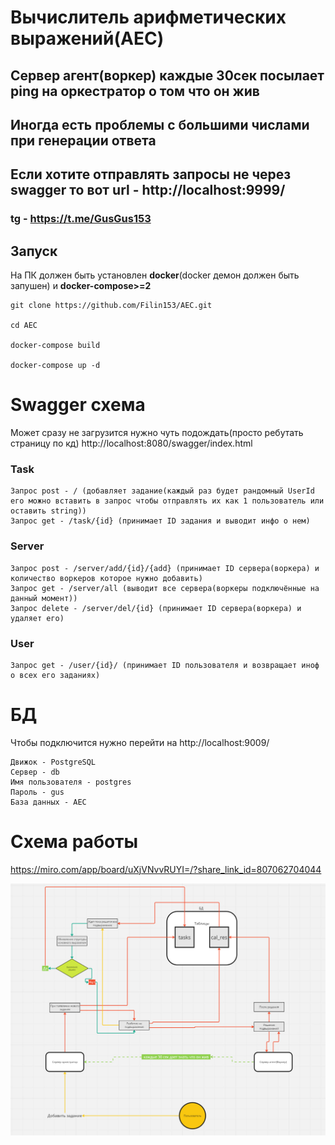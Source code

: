 # Вычислитель арифметических выражений(AEC)
## Сервер агент(воркер) каждые 30сек посылает ping на оркестратор о том что он жив
## Иногда есть проблемы с большими числами при генерации ответа
## Если хотите отправлять запросы не через swagger то вот url - http://localhost:9999/
### tg - https://t.me/GusGus153

## Запуск
На ПК должен быть установлен <b>docker</b>(docker демон должен быть запушен) и <b>docker-compose>=2</b>

    git clone https://github.com/Filin153/AEC.git

    cd AEC

    docker-compose build

    docker-compose up -d

# Swagger схема
Может сразу не загрузится нужно чуть подождать(просто ребутать страницу по кд)
    http://localhost:8080/swagger/index.html

### Task
    Запрос post - / (добавляет задание(каждый раз будет рандомный UserId его можно вставить в запрос чтобы отправлять их как 1 пользователь или оставить string))
    Запрос get - /task/{id} (принимает ID задания и выводит инфо о нем)

### Server
    Запрос post - /server/add/{id}/{add} (принимает ID сервера(воркера) и количество воркеров которое нужно добавить)
    Запрос get - /server/all (выводит все сервера(воркеры подключённые на данный момент))
    Запрос delete - /server/del/{id} (принимает ID сервера(воркера) и удаляет его)

### User
    Запрос get - /user/{id}/ (принимает ID пользователя и возвращает иноф о всех его заданиях)

# БД
Чтобы подключится нужно перейти на http://localhost:9009/

    Движок - PostgreSQL
    Сервер - db
    Имя пользователя - postgres
    Пароль - gus
    База данных - AEC

# Схема работы
https://miro.com/app/board/uXjVNvvRUYI=/?share_link_id=807062704044

![alt text](https://github.com/Filin153/AEC/blob/53afb900471c2873244030c3ac235a7fccbc1ba4/img/img.png?raw=true)
    